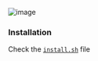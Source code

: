 ![image](https://github.com/senelway/arch-dotfiles/assets/9702154/d489b321-ea6b-4456-8af7-904613bfadd1)

### Installation
Check the [`install.sh`](https://github.com/senelway/arch-dotfiles/blob/main/install.sh) file
